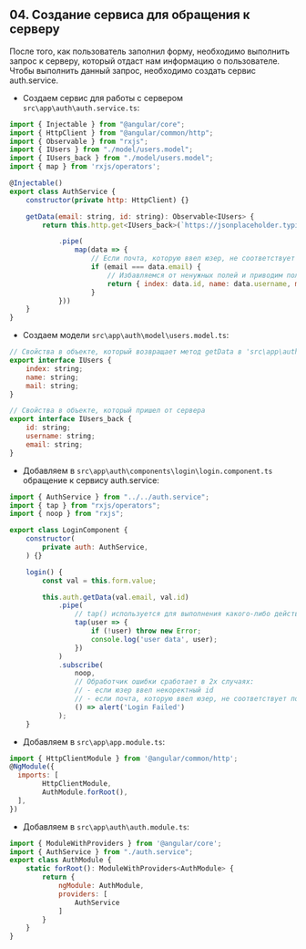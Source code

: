 ## 04. Создание сервиса для обращения к серверу

После того, как пользователь заполнил форму, необходимо выполнить запрос к серверу, который отдаст нам информацию о пользователе.    
Чтобы выполнить данный запрос, необходимо создать сервис auth.service.    

- Создаем сервис для работы с сервером `src\app\auth\auth.service.ts`:
```js
import { Injectable } from "@angular/core";
import { HttpClient } from "@angular/common/http";
import { Observable } from "rxjs";
import { IUsers } from "./model/users.model";
import { IUsers_back } from "./model/users.model";
import { map } from 'rxjs/operators';

@Injectable()
export class AuthService {
	constructor(private http: HttpClient) {}

	getData(email: string, id: string): Observable<IUsers> {
		return this.http.get<IUsers_back>(`https://jsonplaceholder.typicode.com/users/${id}`)

			.pipe(
				map(data => {
					// Если почта, которую ввел юзер, не соответствует почте, что пришла в ответе сервера - метод возвратит undefined
					if (email === data.email) {
						// Избавляемся от ненужных полей и приводим полученный объект в соответствие с интерфейсом IUsers
						return { index: data.id, name: data.username, mail: data.email }
					}
			}))
	}
}
```

- Создаем модели `src\app\auth\model\users.model.ts`:
```js
// Cвойства в объекте, который возвращает метод getData в 'src\app\auth\auth.service.ts'
export interface IUsers {
	index: string;
	name: string;
	mail: string;
}

// Cвойства в объекте, который пришел от сервера
export interface IUsers_back {
	id: string;
	username: string;
	email: string;
}
```

- Добавляем в `src\app\auth\components\login\login.component.ts` обращение к сервису auth.service:
```js
import { AuthService } from "../../auth.service";
import { tap } from "rxjs/operators";
import { noop } from "rxjs";

export class LoginComponent {
	constructor(	
		private auth: AuthService,	
	) {}

	login() {
		const val = this.form.value;

		this.auth.getData(val.email, val.id)
			.pipe(
				// tap() используется для выполнения какого-либо действия; не изменяет исходного значения
				tap(user => {
					if (!user) throw new Error;
					console.log('user data', user);
				})
			)
			.subscribe(
				noop,
				// Обработчик ошибки сработает в 2х случаях:
				// - если юзер ввел некоректный id
				// - если почта, которую ввел юзер, не соответствует почте, что пришла в ответе сервера
				() => alert('Login Failed')
			);
	}
```

- Добавляем в `src\app\app.module.ts`:
```js
import { HttpClientModule } from '@angular/common/http';
@NgModule({
  imports: [
		HttpClientModule,
		AuthModule.forRoot(),
  ],
})
```

- Добавляем в `src\app\auth\auth.module.ts`:
```js
import { ModuleWithProviders } from '@angular/core';
import { AuthService } from "./auth.service";
export class AuthModule {
	static forRoot(): ModuleWithProviders<AuthModule> {
		return {
			ngModule: AuthModule,
			providers: [
				AuthService
			]
		}
	}
}
```